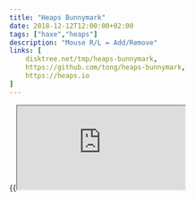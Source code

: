```yaml
---
title: "Heaps Bunnymark"
date: 2018-12-12T12:00:00+02:00
tags: ["haxe","heaps"]
description: "Mouse R/L = Add/Remove"
links: [
	disktree.net/tmp/heaps-bunnymark,
	https://github.com/tong/heaps-bunnymark,
	https://heaps.io
]
---
```

{{<iframe src="https://disktree.net/tmp/heaps-bunnymark/">}}
